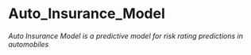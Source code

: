 # Auto_Insurance_Model

<h6> Auto Insurance Model is a predictive model for risk rating predictions in automobiles </h6>
